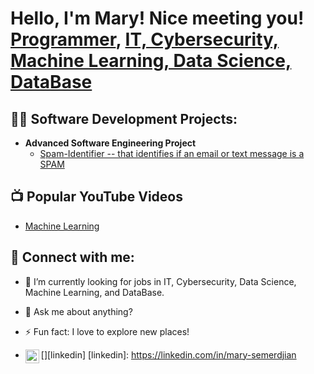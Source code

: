 <h1>Hello, I'm Mary! Nice meeting you! <br/><a href="https://github.com/SemerdjianMary">Programmer</a>, <a href="https://www.linkedin.com/in/SemerdjianMary/">IT, Cybersecurity, Machine Learning, Data Science, DataBase</a></h1>

<h2>👨‍💻 Software Development Projects:</h2>

- <b>Advanced Software Engineering Project</b>
  - [Spam-Identifier -- that identifies if an email or text message is a SPAM](https://github.com/sliu62/Spam-Identifier)



<h2>📺 Popular YouTube Videos</h2>

- [Machine Learning](https://www.youtube.com/watch?v=jGwO_UgTS7I&list=PLoROMvodv4rMiGQp3WXShtMGgzqpfVfbU)

<h2> 🤳 Connect with me:</h2>

- 🔭 I’m currently looking for jobs in IT, Cybersecurity, Data Science, Machine Learning, and DataBase.
- 💬 Ask me about anything?
- ⚡ Fun fact: I love to explore new places!
  
- [<img align="left" alt="MarySemerdjian | LinkedIn" width="22px" src="https://cdn.jsdelivr.net/npm/simple-icons@v3/icons/linkedin.svg" />][linkedin]
[linkedin]: https://linkedin.com/in/mary-semerdjian  

<!--
**SemerdjianMary/SemerdjianMary** is a ✨ _special_ ✨ repository because its `README.md` (this file) appears on your GitHub profile.

Here are some ideas to get you started:

- 🔭 I’m currently working on ...
- 🌱 I’m currently learning ...
- 👯 I’m looking to collaborate on ...
- 🤔 I’m looking for help with ...
- 💬 Ask me about ...
- 📫 How to reach me: ...
- 😄 Pronouns: ...
- ⚡ Fun fact: ...
-->
